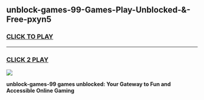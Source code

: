 
## unblock-games-99-Games-Play-Unblocked-&-Free-pxyn5
<h3>
<a href="https://premium76.site?title=unblock-games-99&ref=24A">CLICK TO PLAY</a></h3>
<hr>

<h3>
<a href="https://premium76.site?title=unblock-games-99&ref=24A">CLICK 2 PLAY</a>
  
</h3>

<a href="https://premium76.site?title=unblock-games-99&ref=24A"><img src="https://clearcache.store/games.png"></a>


**unblock-games-99 games unblocked: Your Gateway to Fun and Accessible Online Gaming**
